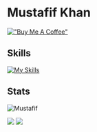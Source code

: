# Mustafif Khan
[!["Buy Me A Coffee"](https://www.buymeacoffee.com/assets/img/custom_images/orange_img.png)](https://www.buymeacoffee.com/mustafif09Q)

## Skills 

[![My Skills](https://skillicons.dev/icons?i=rust,rocket,zig,c,cpp,bash,devto,cloudflare,git,github,linux,md,html,matlab,r)](https://skillicons.dev)

## Stats

![Mustafif](https://github-profile-summary-cards.vercel.app/api/cards/profile-details?username=Mustafif&theme=monokai)

![](https://github-profile-summary-cards.vercel.app/api/cards/most-commit-language?username=Mustafif&theme=monokai)
![](https://github-profile-summary-cards.vercel.app/api/cards/repos-per-language?username=Mustafif&theme=monokai)


